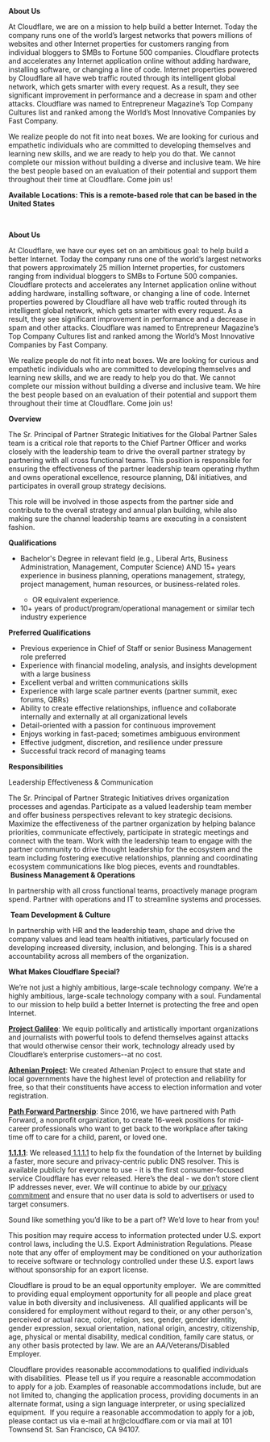 <div class="content-intro">
	<div><strong>About Us</strong></div>
	<div>
		<p>At Cloudflare, we are on a mission to help build a better Internet. Today the company runs one of the world’s largest networks that powers millions of websites and other Internet properties for customers ranging from individual bloggers to SMBs to Fortune 500 companies. Cloudflare protects and accelerates any Internet application online without adding hardware, installing software, or changing a line of code. Internet properties powered by Cloudflare all have web traffic routed through its intelligent global network, which gets smarter with every request. As a result, they see significant improvement in performance and a decrease in spam and other attacks. Cloudflare was named to Entrepreneur Magazine’s Top Company Cultures list and ranked among the World’s Most Innovative Companies by Fast Company.&nbsp;</p>
		<p><span style="font-weight: 400;">We realize people do not fit into neat boxes. We are looking for curious and empathetic individuals who are committed to developing themselves and learning new skills, and we are ready to help you do that. We cannot complete our mission without building a diverse and inclusive team. We hire the best people based on an evaluation of their potential and support them throughout their time at Cloudflare. Come join us!&nbsp;</span></p>
	</div>
</div>
<p><strong>Available Locations: This is a remote-based role that can be based in the United States</strong></p>
<p>&nbsp;</p>
<p><strong>About Us</strong></p>
<p>At Cloudflare, we have our eyes set on an ambitious goal: to help build a better Internet. Today the company runs one of the world’s largest networks that powers approximately 25 million Internet properties, for customers ranging from individual bloggers to SMBs to Fortune 500 companies. Cloudflare protects and accelerates any Internet application online without adding hardware, installing software, or changing a line of code. Internet properties powered by Cloudflare all have web traffic routed through its intelligent global network, which gets smarter with every request. As a result, they see significant improvement in performance and a decrease in spam and other attacks. Cloudflare was named to Entrepreneur Magazine’s Top Company Cultures list and ranked among the World’s Most Innovative Companies by Fast Company.&nbsp;</p>
<p>We realize people do not fit into neat boxes. We are looking for curious and empathetic individuals who are committed to developing themselves and learning new skills, and we are ready to help you do that. We cannot complete our mission without building a diverse and inclusive team. We hire the best people based on an evaluation of their potential and support them throughout their time at Cloudflare. Come join us!&nbsp;</p>
<p><strong>Overview</strong></p>
<p>The Sr. Principal of Partner Strategic Initiatives for the Global Partner Sales team is a critical role that reports to the Chief Partner Officer and works closely with the leadership team to drive the overall partner strategy by partnering with all cross functional teams. This position is responsible for ensuring the effectiveness of the partner leadership team operating rhythm and owns operational excellence, resource planning, D&amp;I initiatives, and participates in overall group strategy decisions.&nbsp;&nbsp;</p>
<p>This role will be involved in those aspects from the partner side and contribute to the overall strategy and annual plan building, while also making sure the channel leadership teams are executing in a consistent fashion.&nbsp;&nbsp;</p>
<p><strong>Qualifications</strong></p>
<ul>
	<li>Bachelor's Degree in relevant field (e.g., Liberal Arts, Business Administration, Management, Computer Science) AND 15+ years experience in business planning, operations management, strategy, project management, human resources, or business-related roles.</li>
	<ul>
		<li>OR equivalent experience.</li>
	</ul>
	<li>10+ years of product/program/operational management or similar tech industry experience</li>
</ul>
<p><strong>Preferred Qualifications&nbsp;</strong></p>
<ul>
	<li>Previous experience in Chief of Staff or senior Business Management role preferred</li>
	<li>Experience with financial modeling, analysis, and insights development with a large business</li>
	<li>Excellent verbal and written communications skills</li>
	<li>Experience with large scale partner events (partner summit, exec forums, QBRs)</li>
	<li>Ability to create effective relationships, influence and collaborate internally and externally at all organizational levels&nbsp;&nbsp;&nbsp;</li>
	<li>Detail-oriented with a passion for continuous improvement</li>
	<li>Enjoys working in fast-paced; sometimes ambiguous environment</li>
	<li>Effective judgment, discretion, and resilience under pressure</li>
	<li>Successful track record of managing teams</li>
</ul>
<p><strong>Responsibilities</strong></p>
<p>Leadership Effectiveness &amp; Communication</p>
<p>The Sr. Principal of Partner Strategic Initiatives drives organization processes and agendas. Participate as a valued leadership team member and offer business perspectives relevant to key strategic decisions.  Maximize the effectiveness of the partner organization by helping balance priorities, communicate effectively, participate in strategic meetings and connect with the team. Work with the leadership team to engage with the partner community to drive thought leadership for the ecosystem and the team including fostering executive relationships, planning and coordinating ecosystem communications like blog pieces, events and roundtables.<br>&nbsp;<strong>Business Management &amp; Operations</strong></p>
<p>In partnership with all cross functional teams, proactively manage program spend. Partner with operations and IT to streamline systems and processes.</p>
<p>&nbsp;<strong>Team Development &amp; Culture&nbsp;</strong></p>
<p>In partnership with HR and the leadership team, shape and drive the company values and lead team health initiatives, particularly focused on developing increased diversity, inclusion, and belonging. This is a shared accountability across all members of the organization.&nbsp;&nbsp;</p>
<div class="content-conclusion">
	<p><strong>What Makes Cloudflare Special?</strong></p>
	<p><span style="font-weight: 400;">We’re not just a highly ambitious, large-scale technology company. We’re a highly ambitious, large-scale technology company with a soul. Fundamental to our mission to help build a better Internet is protecting the free and open Internet.</span></p>
	<p><a href="https://blog.cloudflare.com/protecting-free-expression-online/"><strong>Project Galileo</strong></a><span style="font-weight: 400;">: We equip politically and artistically important organizations and journalists with powerful tools to defend themselves against attacks that would otherwise censor their work, technology already used by Cloudflare’s enterprise customers--at no cost.</span></p>
	<p><strong><a href="https://www.cloudflare.com/athenian/">Athenian Project</a></strong><span style="font-weight: 400;">: We created Athenian Project to ensure that state and local governments have the highest level of protection and reliability for free, so that their constituents have access to election information and voter registration.</span></p>
	<p><a href="https://blog.cloudflare.com/tag/path-forward/"><strong>Path Forward Partnership</strong></a><span style="font-weight: 400;">: Since 2016, we have partnered with Path Forward, a nonprofit organization, to create 16-week positions for mid-career professionals who want to get back to the workplace after taking time off to care for a child, parent, or loved one.</span></p>
	<p><a href="https://1.1.1.1/"><strong>1.1.1.1</strong></a><span style="font-weight: 400;">: We released</span><a href="https://1.1.1.1/"> <span style="font-weight: 400;">1.1.1.1</span></a><span style="font-weight: 400;"> to help fix the foundation of the Internet by building a faster, more secure and privacy-centric public DNS resolver. This is available publicly for everyone to use - it is the first consumer-focused service Cloudflare has ever released. Here’s the deal - we don’t store client IP addresses never, ever. We will continue to abide by our</span><a href="https://developers.cloudflare.com/1.1.1.1/privacy/public-dns-resolver"> privacy commitment</a><span style="font-weight: 400;"> and ensure that no user data is sold to advertisers or used to target consumers.</span></p>
	<p><span style="font-weight: 400;">Sound like something you’d like to be a part of? We’d love to hear from you!</span></p>
	<p><span style="font-weight: 400;">This position may require access to information protected under U.S. export control laws, including the U.S. Export Administration Regulations. Please note that any offer of employment may be conditioned on your authorization to receive software or technology controlled under these U.S. export laws without sponsorship for an export license.</span></p>
	<p><span style="font-weight: 400;">Cloudflare is proud to be an equal opportunity employer. &nbsp;We are committed to providing equal employment opportunity for all people and place great value in both diversity and inclusiveness. &nbsp;All qualified applicants will be considered for employment without regard to their, or any other person's, perceived or actual</span> <span style="font-weight: 400;">race, color, religion, sex, gender, gender identity, gender expression, sexual orientation, national origin, ancestry, citizenship, age, physical or mental disability, medical condition, family care status, or any other basis protected by law. </span><span style="font-weight: 400;">We are an AA/Veterans/Disabled Employer.</span></p>
	<p><span style="font-weight: 400;">Cloudflare provides reasonable accommodations to qualified individuals with disabilities. &nbsp;Please tell us if you require a reasonable accommodation to apply for a job. Examples of reasonable accommodations include, but are not limited to, changing the application process, providing documents in an alternate format, using a sign language interpreter, or using specialized equipment. &nbsp;If you require a reasonable accommodation to apply for a job, please contact us via e-mail at </span><span style="font-weight: 400;">hr@cloudflare.com</span><span style="font-weight: 400;"> or via mail at 101 Townsend St. San Francisco, CA 94107.</span></p>
</div>